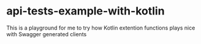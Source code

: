 # api-tests-example-with-kotlin
This is a playground for me to try how Kotlin extention functions plays nice with Swagger generated clients 
